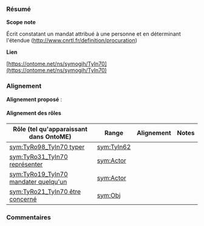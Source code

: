 ### Résumé

**Scope note**

Écrit constatant un mandat attribué à une personne et en déterminant l'étendue (http://www.cnrtl.fr/definition/procuration)

**Lien**

[https://ontome.net/ns/symogih/TyIn70](https://ontome.net/ns/symogih/TyIn70)

### Alignement

**Alignement proposé** :

#### Alignement des rôles

| Rôle (tel qu'apparaissant dans OntoME) | Range | Alignement | Notes |
| ----- | ----- | ----- | ----- |
| [sym:TyRo98_TyIn70 typer](https://ontome.net/ns/symogih/TyRo98_TyIn70) | [sym:TyIn62](https://ontome.net/ns/symogih/TyIn62) |   |   |
| [sym:TyRo31_TyIn70 représenter](https://ontome.net/ns/symogih/TyRo31_TyIn70) | [sym:Actor](https://ontome.net/ns/symogih/Actor) |   |   |
| [sym:TyRo19_TyIn70 mandater quelqu'un](https://ontome.net/ns/symogih/TyRo19_TyIn70) | [sym:Actor](https://ontome.net/ns/symogih/Actor) |   |   |
| [sym:TyRo21_TyIn70 être concerné](https://ontome.net/ns/symogih/TyRo21_TyIn70) | [sym:Obj](https://ontome.net/ns/symogih/Obj) |   |   |

### Commentaires